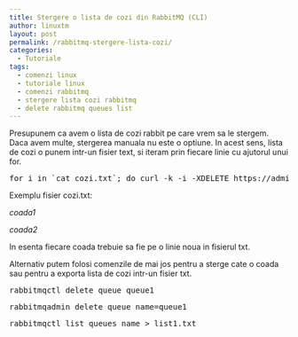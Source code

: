 ```yaml
---
title: Stergere o lista de cozi din RabbitMQ (CLI)
author: linuxtm
layout: post
permalink: /rabbitmq-stergere-lista-cozi/
categories:
  - Tutoriale
tags:
  - comenzi linux
  - tutoriale linux
  - comenzi rabbitmq
  - stergere lista cozi rabbitmq
  - delete rabbitmq queues list
---
```


Presupunem ca avem o lista de cozi rabbit pe care vrem sa le stergem. Daca avem multe, stergerea manuala nu este o optiune.
In acest sens, lista de cozi o punem intr-un fisier text, si iteram prin fiecare linie cu ajutorul unui for.

<pre>for i in `cat cozi.txt`; do curl -k -i -XDELETE https://admin:pass@rabbitmq.mysite.com/api/queues/$i; done</pre>

Exemplu fisier cozi.txt:

<em>
coada1

coada2
</em>

In esenta fiecare coada trebuie sa fie pe o linie noua in fisierul txt.


Alternativ putem folosi comenzile de mai jos pentru a sterge cate o coada sau pentru a exporta lista de cozi intr-un fisier txt.

<pre>rabbitmqctl delete_queue queue1</pre>

<pre>rabbitmqadmin delete queue name=queue1</pre>

<pre>rabbitmqctl list_queues name > list1.txt</pre>

